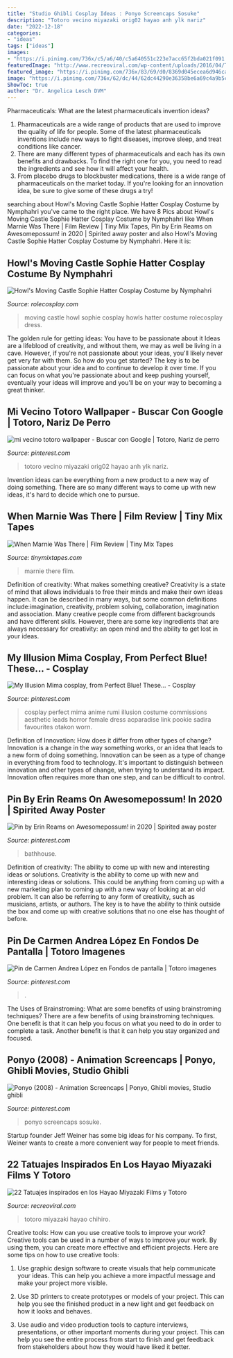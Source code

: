 ```yaml
---
title: "Studio Ghibli Cosplay Ideas : Ponyo Screencaps Sosuke"
description: "Totoro vecino miyazaki orig02 hayao anh ylk nariz"
date: "2022-12-18"
categories:
- "ideas"
tags: ["ideas"]
images:
- "https://i.pinimg.com/736x/c5/a6/40/c5a640551c223e7acc65f2bda021f091.jpg"
featuredImage: "http://www.recreoviral.com/wp-content/uploads/2016/04/TATUAJES-TOTORO-9.jpg"
featured_image: "https://i.pinimg.com/736x/83/69/d0/8369d045ecea6d946cabeb87cea70ef9.jpg"
image: "https://i.pinimg.com/736x/62/dc/44/62dc44290e36358be6a69c4a9b5c261c--cosplay-ideas-illusion.jpg"
ShowToc: true
author: "Dr. Angelica Lesch DVM"
---
```



Pharmaceuticals: What are the latest pharmaceuticals invention ideas?
1. Pharmaceuticals are a wide range of products that are used to improve the quality of life for people. Some of the latest pharmaceuticals inventions include new ways to fight diseases, improve sleep, and treat conditions like cancer.
2. There are many different types of pharmaceuticals and each has its own benefits and drawbacks. To find the right one for you, you need to read the ingredients and see how it will affect your health.
3. From placebo drugs to blockbuster medications, there is a wide range of pharmaceuticals on the market today. If you're looking for an innovation idea, be sure to give some of these drugs a try!

	

		
searching about Howl&#039;s Moving Castle Sophie Hatter Cosplay Costume by Nymphahri you've came to the right place. We have 8 Pics about Howl&#039;s Moving Castle Sophie Hatter Cosplay Costume by Nymphahri like When Marnie Was There | Film Review | Tiny Mix Tapes, Pin by Erin Reams on Awesomepossum! in 2020 | Spirited away poster and also Howl&#039;s Moving Castle Sophie Hatter Cosplay Costume by Nymphahri. Here it is:
		
    
## Howl&#039;s Moving Castle Sophie Hatter Cosplay Costume By Nymphahri

<img loading=lazy src="https://www.rolecosplay.com/blog/wp-content/uploads/2018/12/howls-moving-castle-3.jpg" onerror="this.onerror=null;this.src='https://tse3.mm.bing.net/th?id=OIP.eo_-HSsyPzk3CKyeaROdKQHaE8&amp;pid=15.1';" alt="Howl&#039;s Moving Castle Sophie Hatter Cosplay Costume by Nymphahri">

_Source: rolecosplay.com_

>moving castle howl sophie cosplay howls hatter costume rolecosplay dress. 

	

The golden rule for getting ideas: You have to be passionate about it
Ideas are a lifeblood of creativity, and without them, we may as well be living in a cave. However, if you're not passionate about your ideas, you'll likely never get very far with them. So how do you get started? The key is to be passionate about your idea and to continue to develop it over time. If you can focus on what you're passionate about and keep pushing yourself, eventually your ideas will improve and you'll be on your way to becoming a great thinker.

    
## Mi Vecino Totoro Wallpaper - Buscar Con Google | Totoro, Nariz De Perro

<img loading=lazy src="https://i.pinimg.com/736x/ca/26/9d/ca269d8ae7226a1235d0447ade4c9072--hayao-miyazaki-studio-ghibli.jpg" onerror="this.onerror=null;this.src='https://tse2.mm.bing.net/th?id=OIP.pM-yLJJODKXbVlG6U3nrWgHaEK&amp;pid=15.1';" alt="mi vecino totoro wallpaper - Buscar con Google | Totoro, Nariz de perro">

_Source: pinterest.com_

>totoro vecino miyazaki orig02 hayao anh ylk nariz. 

	

Invention ideas can be everything from a new product to a new way of doing something. There are so many different ways to come up with new ideas, it's hard to decide which one to pursue.

    
## When Marnie Was There | Film Review | Tiny Mix Tapes

<img loading=lazy src="https://www.tinymixtapes.com/sites/default/files/1506/film-marnie.jpg" onerror="this.onerror=null;this.src='https://tse4.mm.bing.net/th?id=OIP.SHlBn9lrgVgAY9N8w2kkoAHaK0&amp;pid=15.1';" alt="When Marnie Was There | Film Review | Tiny Mix Tapes">

_Source: tinymixtapes.com_

>marnie there film. 

	

Definition of creativity: What makes something creative?
Creativity is a state of mind that allows individuals to free their minds and make their own ideas happen. It can be described in many ways, but some common definitions include:imagination, creativity, problem solving, collaboration, imagination and association. 
Many creative people come from different backgrounds and have different skills. However, there are some key ingredients that are always necessary for creativity: an open mind and the ability to get lost in your ideas.

    
## My Illusion Mima Cosplay, From Perfect Blue! These... - Cosplay

<img loading=lazy src="https://i.pinimg.com/736x/62/dc/44/62dc44290e36358be6a69c4a9b5c261c--cosplay-ideas-illusion.jpg" onerror="this.onerror=null;this.src='https://tse4.mm.bing.net/th?id=OIP.ZFdQ5pWdEEnHvn1qOeiVDwHaI8&amp;pid=15.1';" alt="My Illusion Mima cosplay, from Perfect Blue! These... - Cosplay">

_Source: pinterest.com_

>cosplay perfect mima anime rumi illusion costume commissions aesthetic leads horror female dress acparadise link pookie sadira favourites otakon worn. 

	

Definition of Innovation: How does it differ from other types of change?
Innovation is a change in the way something works, or an idea that leads to a new form of doing something. Innovation can be seen as a type of change in everything from food to technology. It's important to distinguish between innovation and other types of change, when trying to understand its impact. Innovation often requires more than one step, and can be difficult to control.

    
## Pin By Erin Reams On Awesomepossum! In 2020 | Spirited Away Poster

<img loading=lazy src="https://i.pinimg.com/736x/83/69/d0/8369d045ecea6d946cabeb87cea70ef9.jpg" onerror="this.onerror=null;this.src='https://tse3.mm.bing.net/th?id=OIP.C2mo1WsPudZInW_83HIlLgHaJ3&amp;pid=15.1';" alt="Pin by Erin Reams on Awesomepossum! in 2020 | Spirited away poster">

_Source: pinterest.com_

>bathhouse. 

	

Definition of creativity: The ability to come up with new and interesting ideas or solutions.
Creativity is the ability to come up with new and interesting ideas or solutions. This could be anything from coming up with a new marketing plan to coming up with a new way of looking at an old problem. It can also be referring to any form of creativity, such as musicians, artists, or authors. The key is to have the ability to think outside the box and come up with creative solutions that no one else has thought of before.

    
## Pin De Carmen Andrea López En Fondos De Pantalla | Totoro Imagenes

<img loading=lazy src="https://i.pinimg.com/736x/d0/9f/c1/d09fc12bb9a519037196f747d368d72d.jpg" onerror="this.onerror=null;this.src='https://tse3.mm.bing.net/th?id=OIP.M4oITgdsTBtfu0CeRMpMtAHaNk&amp;pid=15.1';" alt="Pin de Carmen Andrea López en Fondos de pantalla | Totoro imagenes">

_Source: pinterest.com_

>. 

	

The Uses of Brainstroming: What are some benefits of using brainstroming techniques?
There are a few benefits of using brainstroming techniques. One benefit is that it can help you focus on what you need to do in order to complete a task. Another benefit is that it can help you stay organized and focused.

    
## Ponyo (2008) - Animation Screencaps | Ponyo, Ghibli Movies, Studio Ghibli

<img loading=lazy src="https://i.pinimg.com/736x/c5/a6/40/c5a640551c223e7acc65f2bda021f091.jpg" onerror="this.onerror=null;this.src='https://tse1.mm.bing.net/th?id=OIP.O9UA0057sF3jH7gHw3WGLwHaEA&amp;pid=15.1';" alt="Ponyo (2008) - Animation Screencaps | Ponyo, Ghibli movies, Studio ghibli">

_Source: pinterest.com_

>ponyo screencaps sosuke. 

	

Startup founder Jeff Weiner has some big ideas for his company. To first, Weiner wants to create a more convenient way for people to meet friends.

    
## 22 Tatuajes Inspirados En Los Hayao Miyazaki Films Y Totoro

<img loading=lazy src="http://www.recreoviral.com/wp-content/uploads/2016/04/TATUAJES-TOTORO-9.jpg" onerror="this.onerror=null;this.src='https://tse2.mm.bing.net/th?id=OIP.BD1AR2Lmsewv8c3Pyk6gpAHaKL&amp;pid=15.1';" alt="22 Tatuajes inspirados en los Hayao Miyazaki Films y Totoro">

_Source: recreoviral.com_

>totoro miyazaki hayao chihiro. 

	

Creative tools: How can you use creative tools to improve your work?
Creative tools can be used in a number of ways to improve your work. By using them, you can create more effective and efficient projects. Here are some tips on how to use creative tools:
1. Use graphic design software to create visuals that help communicate your ideas. This can help you achieve a more impactful message and make your project more visible.

2. Use 3D printers to create prototypes or models of your project. This can help you see the finished product in a new light and get feedback on how it looks and behaves.

3. Use audio and video production tools to capture interviews, presentations, or other important moments during your project. This can help you see the entire process from start to finish and get feedback from stakeholders about how they would have liked it better.


